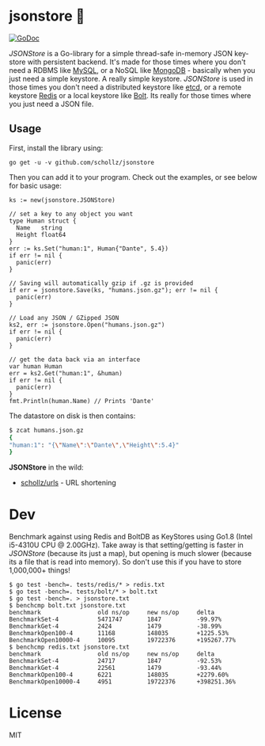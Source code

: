 # jsonstore  :convenience_store:

[![GoDoc](https://godoc.org/github.com/schollz/jsonstore?status.svg)](https://godoc.org/github.com/schollz/jsonstore)

*JSONStore* is a Go-library for a simple thread-safe in-memory JSON key-store with persistent backend. It's made for those times where you don't need a RDBMS like [MySQL](https://www.mysql.com/), or a NoSQL like [MongoDB](https://www.mongodb.com/) - basically when you just need a simple keystore. A really simple keystore. *JSONStore* is used in those times you don't need a distributed keystore like [etcd](https://coreos.com/etcd/docs/latest/), or
a remote keystore [Redis](https://redis.io/) or a local keystore like [Bolt](https://github.com/boltdb/bolt). Its really for those times where you just need a JSON file.

## Usage

First, install the library using:

```
go get -u -v github.com/schollz/jsonstore
```

Then you can add it to your program. Check out the examples, or see below for basic usage:

```golang
ks := new(jsonstore.JSONStore)

// set a key to any object you want
type Human struct {
  Name   string
  Height float64
}
err := ks.Set("human:1", Human{"Dante", 5.4})
if err != nil {
  panic(err)
}

// Saving will automatically gzip if .gz is provided
if err = jsonstore.Save(ks, "humans.json.gz"); err != nil {
  panic(err)
}

// Load any JSON / GZipped JSON
ks2, err := jsonstore.Open("humans.json.gz")
if err != nil {
  panic(err)
}

// get the data back via an interface
var human Human
err = ks2.Get("human:1", &human)
if err != nil {
  panic(err)
}
fmt.Println(human.Name) // Prints 'Dante'
```

The datastore on disk is then contains:

```bash
$ zcat humans.json.gz
{
"human:1": "{\"Name\":\"Dante\",\"Height\":5.4}"
}
```


**JSONStore** in the wild:

- [schollz/urls](https://github.com/schollz/urls) - URL shortening

# Dev

Benchmark against using Redis and BoltDB as KeyStores using Go1.8 (Intel i5-4310U CPU @ 2.00GHz). Take away is that setting/getting is faster in *JSONStore* (because its just a map), but opening is much slower (because its a file that is read into memory). So don't use this if you have to store 1,000,000+ things!

```
$ go test -bench=. tests/redis/* > redis.txt
$ go test -bench=. tests/bolt/* > bolt.txt
$ go test -bench=. > jsonstore.txt
$ benchcmp bolt.txt jsonstore.txt
benchmark                old ns/op     new ns/op     delta
BenchmarkSet-4           5471747       1847          -99.97%
BenchmarkGet-4           2424          1479          -38.99%
BenchmarkOpen100-4       11168         148035        +1225.53%
BenchmarkOpen10000-4     10095         19722376      +195267.77%
$ benchcmp redis.txt jsonstore.txt
benchmark                old ns/op     new ns/op     delta
BenchmarkSet-4           24717         1847          -92.53%
BenchmarkGet-4           22561         1479          -93.44%
BenchmarkOpen100-4       6221          148035        +2279.60%
BenchmarkOpen10000-4     4951          19722376      +398251.36%
```

# License

MIT
